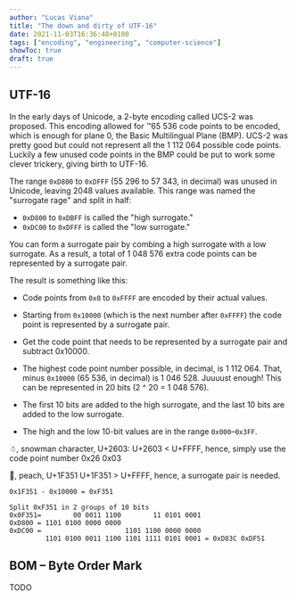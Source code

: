 ```yaml
---
author: "Lucas Viana"
title: "The down and dirty of UTF-16"
date: 2021-11-03T16:36:48+0100
tags: ["encoding", "engineering", "computer-science"]
showToc: true
draft: true
---
```


## UTF-16

In the early days of Unicode, a 2-byte encoding called UCS-2 was proposed. This
encoding allowed for ™65 536 code points to be encoded, which is enough for
plane 0, the Basic Multilingual Plane (BMP). UCS-2 was pretty good but could not
represent all the 1 112 064 possible code points. Luckily a few unused code
points in the BMP could be put to work some clever trickery, giving birth to
UTF-16.

The range `0xD800` to `0xDFFF` (55 296 to 57 343, in decimal) was unused in
Unicode, leaving 2048 values available. This range was named the "surrogate
rage" and split in half:

- `0xD800` to `0xDBFF` is called the "high surrogate."
- `0xDC00` to `0xDFFF` is called the "low surrogate."

You can form a surrogate pair by combing a high surrogate with a low
surrogate. As a result, a total of 1 048 576 extra code points can be
represented by a surrogate pair.

The result is something like this:
- Code points from `0x0` to `0xFFFF` are encoded by their actual values.
- Starting from `0x10000` (which is the next number after `0xFFFF`) the code
  point is represented by a surrogate pair.

- Get the code point that needs to be represented by a surrogate pair and
  subtract 0x10000.
- The highest code point number possible, in decimal, is 1 112 064. That, minus
  `0x10000` (65 536, in decimal) is 1 046 528. Juuuust enough! This can be
  represented in 20 bits (2 ^ 20 = 1 048 576).
- The first 10 bits are added to the high surrogate, and the last 10 bits are
  added to the low surrogate.
- The high and the low 10-bit values are in the range `0x000`–`0x3FF`.


☃, snowman character, U+2603:
U+2603 < U+FFFF, hence, simply use the code point number
0x26 0x03

🍑, peach, U+1F351
U+1F351 > U+FFFF, hence, a surrogate pair is needed.

```text
0x1F351 - 0x10000 = 0xF351

Split 0xF351 in 2 groups of 10 bits
0x0F351=        00 0011 1100        11 0101 0001
0xD800 = 1101 0100 0000 0000
0xDC00 =                     1101 1100 0000 0000
         1101 0100 0011 1100 1101 1111 0101 0001 = 0xD83C 0xDF51
```


## BOM – Byte Order Mark

TODO
